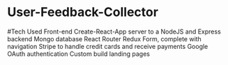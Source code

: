 # User-Feedback-Collector

#Tech Used
Front-end Create-React-App server to a NodeJS and Express backend
Mongo database
React Router
Redux Form, complete with navigation
Stripe to handle credit cards and receive payments
Google OAuth authentication
Custom build landing pages
